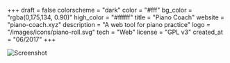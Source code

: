 +++
draft = false
colorscheme = "dark"
color = "#fff"
bg_color = "rgba(0,175,134, 0.90)"
high_color = "#ffffff"
title = "Piano Coach"
website = "piano-coach.xyz"
description = "A web tool for piano practice"
logo = "/images/icons/piano-roll.svg"
tech = "Web"
license = "GPL v3"
created_at = "06/2017"
+++

![Screenshot](/images/laptop.png "Laptop")
